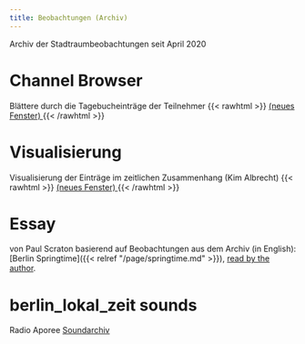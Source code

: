 ```yaml
---
title: Beobachtungen (Archiv)
---
```


Archiv der Stadtraumbeobachtungen seit April 2020

# Channel Browser
Blättere durch die Tagebucheinträge der Teilnehmer
{{< rawhtml >}}
<a href="/page/channels.html?c=1" target="_blank">(neues Fenster) </a>
{{< /rawhtml >}}

# Visualisierung
Visualisierung der Einträge im zeitlichen Zusammenhang (Kim Albrecht)
{{< rawhtml >}}
<a href="/page/vis.html" target="_blank">(neues Fenster) </a>
{{< /rawhtml >}}

# Essay 
von Paul Scraton basierend auf Beobachtungen aus dem Archiv (in English):
[Berlin Springtime]({{< relref "/page/springtime.md" >}}), [read by the author](https://aporee.org/blz/paulblzFinalradiomix.mp3).

# berlin_lokal_zeit sounds
Radio Aporee [Soundarchiv](https://aporee.org/t/berlinlokalzeit/list.php)